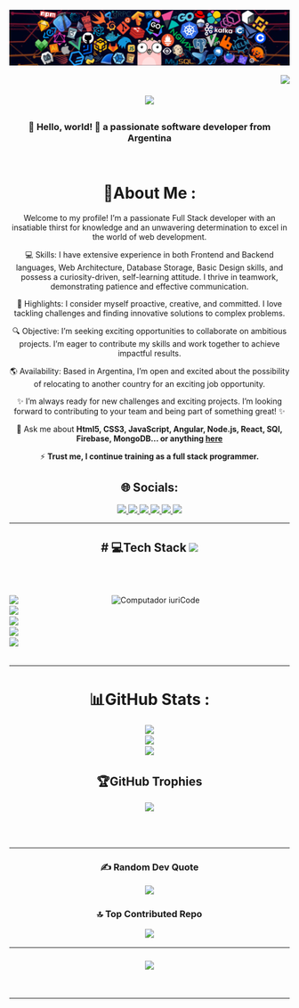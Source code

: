 ![](https://github.com/Emilio2207/Emilio2207/blob/main/header_fullstack.png)

<img align="right" src="https://visitor-badge.laobi.icu/badge?page_id=Emilio2207.Emilio2207" />

<h1 align="center">
    <img src="https://readme-typing-svg.herokuapp.com/?font=Righteous&size=35&center=true&vCenter=true&width=500&height=70&duration=4000&lines=Hi+There!+👋;+I'm+Emilio+Ramirez!;" />
</h1>

<h3 align="center">🚀 Hello, world! 👋 a passionate software developer from Argentina</h3>

<br/>

<div align="center">
  
 # 💫About Me : 
 Welcome to my profile! I’m a passionate Full Stack developer with an insatiable thirst for knowledge and an unwavering determination to excel in the world of web development.

 💻 Skills: I have extensive experience in both Frontend and Backend languages, Web Architecture, Database Storage, Basic Design skills, and possess a curiosity-driven, self-learning 
 attitude. I thrive in teamwork, demonstrating patience and effective communication.

 🌟 Highlights: I consider myself proactive, creative, and committed. I love tackling challenges and finding innovative solutions to complex problems.

 🔍 Objective: I’m seeking exciting opportunities to collaborate on ambitious projects. I’m eager to contribute my skills and work together to achieve impactful results.

 🌎 Availability: Based in Argentina, I’m open and excited about the possibility of relocating to another country for an exciting job opportunity.

 ✨ I’m always ready for new challenges and exciting projects. I’m looking forward to contributing to your team and being part of something great! ✨

 💬 Ask me about **Html5, CSS3, JavaScript, Angular, Node.js, React, SQl, Firebase, MongoDB... or anything [here](mailto:eramirez.fullstack@gmail.com)**

 ⚡ **Trust me, I continue training as a full stack programmer.**
 
 </div>
 
<div align="center"> 
  
  ## 🌐 Socials:
  <a href="mailto:eramirez.fullstack@gmail.com">
    <img src="https://img.shields.io/badge/Gmail-D14836?style=for-the-badge&logo=gmail&logoColor=white" />
  </a>
  <a href="https://www.linkedin.com/in/emilioramirezdev"> 
    <img src="https://img.shields.io/badge/LinkedIn-0077B5?style=for-the-badge&logo=linkedin&logoColor=white" />
  </a>
  <a href="https://w.app/mxBOp5">
    <img src="https://img.shields.io/badge/WhatsApp-25D366?style=for-the-badge&logo=whatsapp&logoColor=white" />
  </a>
  <a href="https://instagram.com/@emilio.ramirezdev">
    <img src="https://img.shields.io/badge/Instagram-E4405F?style=for-the-badge&logo=instagram&logoColor=white" />
  </a>
  <a href="https://twitch.tv/emilioramirezdev">
    <img src="https://img.shields.io/badge/Twitch-9146FF?style=for-the-badge&logo=twitch&logoColor=white" />
  </a>
  <a href="https://x.com/@emilio22Dev">
    <img src="https://img.shields.io/badge/Twitter-1DA1F2?style=for-the-badge&logo=twitter&logoColor=white" />
  </a>
</div>

 <hr/> 

<div align="center">
  <h2># 💻Tech Stack <img src = "https://media2.giphy.com/media/QssGEmpkyEOhBCb7e1/giphy.gif?cid=ecf05e47a0n3gi1bfqntqmob8g9aid1oyj2wr3ds3mg700bl&rid=giphy.gif" width = 32px></h2>
  <br>
</div>
    
<br/>

<img src="https://raw.githubusercontent.com/MicaelliMedeiros/micaellimedeiros/master/image/computer-illustration.png" min-width="320px" max-width="320px" width="320px" align="right" 
    alt="Computador iuriCode">

<div align="left">
    <img src="https://skillicons.dev/icons?i=html,css,javascript,tailwind,typescript,java,c,cs" /><br>
    <img src="https://skillicons.dev/icons?i=wordpress,git,github,vscode,firebase,mongodb,mysql" /><br>
    <img src="https://skillicons.dev/icons?i=rust,kotlin,unity,unreal,sass,vite,,heroku,postgres" /><br>
    <img src="https://skillicons.dev/icons?i=cpp,python,angular,go,jquery,nestjs,docker" /><br>
    <img src="https://skillicons.dev/icons?i=nodejs,express,react,bootstrap,astro,azure,django" /><br>
</div>
    
<br/>

<hr/>

<div align="center">

# 📊GitHub Stats :
![](https://github-readme-stats.vercel.app/api?username=Emilio2207&theme=radical&hide_border=false&include_all_commits=false&count_private=false)<br/>
![](https://github-readme-streak-stats.herokuapp.com?user=Emilio2207&theme=radical&mode=weekly)<br/>
![](https://github-readme-stats.vercel.app/api/top-langs/?username=Emilio2207&theme=radical&hide_border=false&include_all_commits=false&count_private=false&layout=compact)

## 🏆GitHub Trophies
![](https://github-profile-trophy.vercel.app/?username=Emilio2207&theme=radical&no-frame=false&no-bg=false&margin-w=4)

<br/><br/>

---

### ✍️ Random Dev Quote
![](https://quotes-github-readme.vercel.app/api?type=horizontal&theme=radical)

### 🔝 Top Contributed Repo
![](https://github-contributor-stats.vercel.app/api?username=Emilio2207&limit=5&theme=radical&combine_all_yearly_contributions=true)

---

<h3 align="center">
    <img src="https://readme-typing-svg.herokuapp.com/?font=Righteous&size=25&center=true&vCenter=true&width=500&height=70&duration=4000&lines=Thanks+for+visiting!+✌️;+Shoot+me+a+message+on+Linkedin!;I'm+always+down+to+collab+💪;">
</h3>

<br/>
</div>

---
<!-- Proudly created with GPRM ( https://gprm.itsvg.in ) -->











